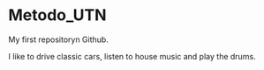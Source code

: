 # Metodo_UTN

My first repositoryn Github.

I like to drive classic cars, listen to house music and play the drums.
